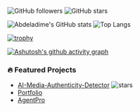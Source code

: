 <!-- Badges -->
![GitHub followers](https://img.shields.io/github/followers/abdeladime2003?style=social)
![GitHub stars](https://img.shields.io/github/stars/abdeladime2003?style=social)

<!-- Stats -->
![Abdeladime's GitHub stats](https://github-readme-stats.vercel.app/api?username=abdeladime2003&show_icons=true&theme=radical)
![Top Langs](https://github-readme-stats.vercel.app/api/top-langs/?username=abdeladime2003&layout=compact&theme=radical)

<!-- Trophies -->
[![trophy](https://github-profile-trophy.vercel.app/?username=abdeladime2003&theme=darkhub)](https://github.com/ryo-ma/github-profile-trophy)

<!-- Contribution Graph -->
[![Ashutosh's github activity graph](https://github-readme-activity-graph.cyclic.app/graph?username=abdeladime2003&theme=github-compact)](https://github.com/ashutosh00710/github-readme-activity-graph)

<!-- Projects Showcase -->
### 🔥 Featured Projects
- [AI-Media-Authenticity-Detector](https://github.com/abdeladime2003/AI-Media-Authenticity-Detector) ![stars](https://img.shields.io/github/stars/abdeladime2003/AI-Media-Authenticity-Detector)
- [Portfolio](https://github.com/abdeladime2003/Portfolio)
- [AgentPro](https://github.com/abdeladime2003/AgentPro)
